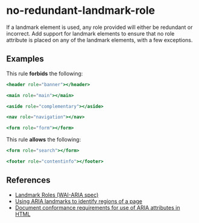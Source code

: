 # no-redundant-landmark-role

If a landmark element is used, any role provided will either be redundant or incorrect.
Add support for landmark elements to ensure that no role attribute is placed on any of
the landmark elements, with a few exceptions.

## Examples

This rule **forbids** the following:

```hbs
<header role="banner"></header>
```

```hbs
<main role="main"></main>
```

```hbs
<aside role="complementary"></aside>
```

```hbs
<nav role="navigation"></nav>
```

```hbs
<form role="form"></form>
```

This rule **allows** the following:

```hbs
<form role="search"></form>
```

```hbs
<footer role="contentinfo"></footer>
```

## References

- [Landmark Roles (WAI-ARIA spec)](https://www.w3.org/WAI/PF/aria/roles#landmark_roles)
- [Using ARIA landmarks to identify regions of a page](https://www.w3.org/WAI/WCAG21/Techniques/aria/ARIA11)
- [Document conformance requirements for use of ARIA attributes in HTML](https://www.w3.org/TR/html-aria/#docconformance)

